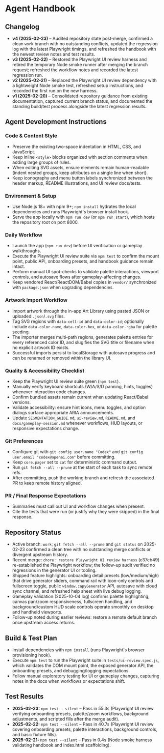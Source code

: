 # Agent Handbook

## Changelog
- **v4 (2025-02-23)** – Audited repository state post-merge, confirmed a clean `work` branch with no outstanding conflicts, updated the regression log with the latest Playwright timings, and refreshed the handbook with the newest review notes and test results.
- **v3 (2025-02-22)** – Restored the Playwright UI review harness and retired the temporary Node smoke runner after merging the branch request; refreshed the workflow notes and recorded the latest regression run.
- **v2 (2025-02-21)** – Replaced the Playwright UI review dependency with a lightweight Node smoke test, refreshed setup instructions, and recorded the first run on the new harness.
- **v1 (2025-02-20)** – Consolidated repository guidance from existing documentation, captured current branch status, and documented the standing build/test process alongside the latest regression results.

## Agent Development Instructions

### Code & Content Style
- Preserve the existing two-space indentation in HTML, CSS, and JavaScript.
- Keep inline `<style>` blocks organized with section comments when adding large groups of rules.
- When editing SVG assets, ensure elements remain human-readable (indent nested groups, keep attributes on a single line when short).
- Keep iconography and menu button labels synchronized between the header markup, README illustrations, and UI review docs/tests.

### Environment & Setup
- Use Node.js 18+ with npm 9+; `npm install` hydrates the local dependencies and runs Playwright's browser install hook.
- Serve the app locally with `npm run dev` (or `npm run start`), which hosts the repository root on port 8000.

### Daily Workflow
- Launch the app (`npm run dev`) before UI verification or gameplay walkthroughs.
- Execute the Playwright UI review suite via `npm test` to confirm the mount point, public API, onboarding presets, and handbook guidance remain intact.
- Perform manual UI spot-checks to validate palette interactions, viewport controls, and autosave flows after gameplay-affecting changes.
- Keep vendored React/ReactDOM/Babel copies in `vendor/` synchronized with `package.json` when upgrading dependencies.

### Artwork Import Workflow
- Import artwork through the in-app Art Library using pasted JSON or uploaded `.json`/`.svg` files.
- Tag SVG regions with `data-cell-id` and `data-color-id`; optionally include `data-color-name`, `data-color-hex`, or `data-color-rgba` for palette seeding.
- The importer merges multi-path regions, generates palette entries for every referenced color ID, and slugifies the SVG title or filename when no explicit artwork ID exists.
- Successful imports persist to localStorage with autosave progress and can be renamed or removed within the library UI.

### Quality & Accessibility Checklist
- Keep the Playwright UI review suite green (`npm test`).
- Manually verify keyboard shortcuts (W/A/S/D panning, hints, toggles) whenever interaction code changes.
- Confirm bundled assets remain current when updating React/Babel versions.
- Validate accessibility: ensure hint icons, menu toggles, and option dialogs surface appropriate ARIA announcements.
- Update `SEGMENTATION_GUIDE.md`, `ui-review.md`, `README.md`, and `docs/gameplay-session.md` whenever workflows, HUD layouts, or responsive expectations change.

### Git Preferences
- Configure git with `git config user.name "Codex"` and `git config user.email "codex@openai.com"` before committing.
- Keep `core.pager` set to `cat` for deterministic command output.
- Run `git fetch --all --prune` at the start of each task to sync remote refs.
- After committing, push the working branch and refresh the associated PR to keep remote history aligned.

### PR / Final Response Expectations
- Summaries must call out UI and workflow changes when present.
- Cite the tests that were run (or justify why they were skipped) in the final response.

## Repository Status
- Active branch: `work`; `git fetch --all --prune` and `git status` on 2025-02-23 confirmed a clean tree with no outstanding merge conflicts or divergent upstream history.
- Recent merge: `chore: restore Playwright UI review harness` (c37cb49) re-established the Playwright workflow; the follow-up audit verified no regressions in the generator UI or tooling.
- Shipped feature highlights: onboarding detail presets (low/medium/high) that drive generator sliders, command rail with icon-only controls and fullscreen toggle, public `window.capyGenerator` API, autosave with cloud sync channel, and refreshed help sheet with live debug logging.
- Gameplay validation (2025-10-04 log) confirms palette highlighting, canvas pan/zoom responsiveness, fullscreen handling, and background/custom HUD scale controls operate smoothly on desktop and handheld viewports.
- Follow-up noted during earlier reviews: restore a remote default branch once upstream access returns.

## Build & Test Plan
- Install dependencies with `npm install` (runs Playwright's browser provisioning hook).
- Execute `npm test` to run the Playwright suite in `tests/ui-review.spec.js`, which validates the DOM mount point, the exposed generator API, the onboarding presets, and debugging/logging expectations.
- Follow manual exploratory testing for UI or gameplay changes, capturing notes in the docs when workflows or expectations shift.

## Test Results
- **2025-02-23:** `npm test --silent` – Pass in 55.3s (Playwright UI review verifying onboarding presets, palette/zoom workflows, background adjustments, and scripted fills after the merge audit).
- **2025-02-22:** `npm test --silent` – Pass in 40.7s (Playwright UI review covering onboarding presets, palette interactions, background controls, and basic fixture fills).
- **2025-02-21:** `npm test --silent` – Pass in 0.4s (Node smoke harness validating handbook and index.html scaffolding).

